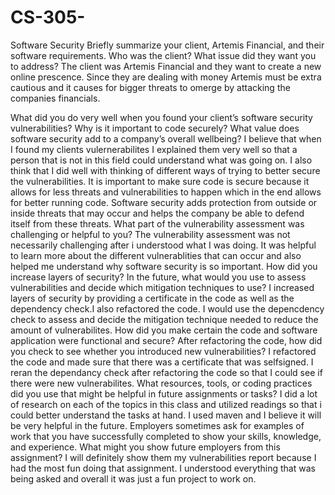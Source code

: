 # CS-305-
Software Security
Briefly summarize your client, Artemis Financial, and their software requirements. Who was the client? What issue did they want you to address? The client was Artemis Financial and they want to create a new online prescence. Since they are dealing with money Artemis must be extra cautious and it causes for bigger threats to omerge by attacking the companies financials.

What did you do very well when you found your client’s software security vulnerabilities? Why is it important to code securely? What value does software security add to a company’s overall wellbeing? I believe that when I found my clients vulernerabilites I explained them very well so that a person that is not in this field could understand what was going on. I also think that I did well with thinking of different ways of trying to better secure the vulnerabilities. It is important to make sure code is secure because it allows for less threats and vulnerabilities to happen which in the end allows for better running code. Software security adds protection from outside or inside threats that may occur and helps the company be able to defend itself from these threats.
What part of the vulnerability assessment was challenging or helpful to you? The vulnerability assessment was not necessarily challenging after i understood what I was doing. It was helpful to learn more about the different vulnerablities that can occur and also helped me understand why software security is so important.
How did you increase layers of security? In the future, what would you use to assess vulnerabilities and decide which mitigation techniques to use? I increased layers of security by providing a certificate in the code as well as the dependency check.I also refactored the code. I would use the depencdency check to assess and decide the mitigation technique needed to reduce the amount of vulnerabilites. 
How did you make certain the code and software application were functional and secure? After refactoring the code, how did you check to see whether you introduced new vulnerabilities? I refactored the code and made sure that there was a certificate that was selfsigned. I reran the dependancy check after refactoring the code so that I could see if there were new vulnerabilites.
What resources, tools, or coding practices did you use that might be helpful in future assignments or tasks? I did a lot of research on each of the topics in this class and utilized readings so that i could better understand the tasks at hand. I used maven and I believe it will be very helpful in the future.
Employers sometimes ask for examples of work that you have successfully completed to show your skills, knowledge, and experience. What might you show future employers from this assignment? I will definitely show them my vulnerabilities report because I had the most fun doing that assignment. I understood everything that was being asked and overall it was just a fun project to work on.
